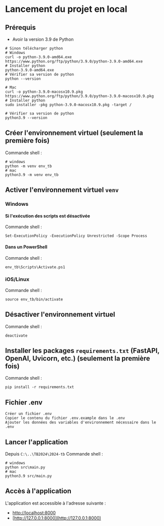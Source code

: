 # Lancement du projet en local
## Prérequis
- Avoir la version 3.9 de Python
```shell
# Sinon télécharger python 
# Windows
curl -o python-3.9.0-amd64.exe https://www.python.org/ftp/python/3.9.0/python-3.9.0-amd64.exe
# Installer python
python-3.9.0-amd64.exe
# Vérifier sa version de python
python --version

# Mac
curl -o python-3.9.0-macosx10.9.pkg https://www.python.org/ftp/python/3.9.0/python-3.9.0-macosx10.9.pkg
# Installer python
sudo installer -pkg python-3.9.0-macosx10.9.pkg -target /

# Vérifier sa version de python
python3.9 --version

```

## Créer l'environnement virtuel (seulement la première fois)
Commande shell :
```shell
# windows
python -m venv env_tb
# mac 
python3.9 -m venv env_tb
```

## Activer l'environnement virtuel `venv`

### Windows
#### Si l'exécution des scripts est désactivée
Commande shell :
```shell
Set-ExecutionPolicy -ExecutionPolicy Unrestricted -Scope Process
```
#### Dans un PowerShell
Commande shell :
```shell
env_tb\Scripts\Activate.ps1
```

### iOS/Linux
Commande shell :
```shell
source env_tb/bin/activate
```

## Désactiver l'environnement virtuel
Commande shell :
```shell
deactivate
```

## Installer les packages `requirements.txt` (FastAPI, OpenAI, Uvicorn, etc.) (seulement la première fois)
Commande shell :
```shell
pip install -r requirements.txt
```

## Fichier .env
```
Créer un fichier .env
Copier le contenu du fichier .env.example dans le .env
Ajouter les données des variables d'environnement nécessaire dans le .env
```

## Lancer l'application
Depuis `C:\..\TB2024\2024-tb`
Commande shell :
```shell
# windows
python src\main.py
# mac 
python3.9 src/main.py
```

## Accès à l'application
L'application est accessible à l'adresse suivante :
- [http://localhost:8000](http://localhost:8000)
- [http://127.0.0.1:8000](http://127.0.0.1:8000)